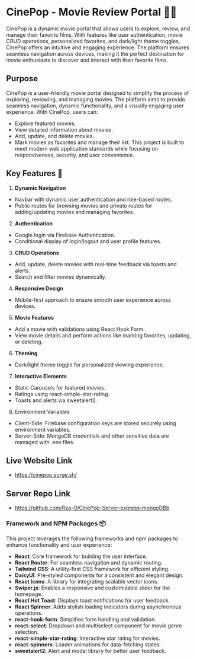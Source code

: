 # CinePop - Movie Review Portal 🎥🍿
CinePop is a dynamic movie portal that allows users to explore, review, and manage their favorite films. With features like user authentication, movie CRUD operations, personalized favorites, and dark/light theme toggles, CinePop offers an intuitive and engaging experience. The platform ensures seamless navigation across devices, making it the perfect destination for movie enthusiasts to discover and interact with their favorite films.


## Purpose 

CinePop is a user-friendly movie portal designed to simplify the process of exploring, reviewing, and managing movies. The platform aims to provide seamless navigation, dynamic functionality, and a visually engaging user experience. With CinePop, users can:

- Explore featured movies.
- View detailed information about movies.
- Add, update, and delete movies.
- Mark movies as favorites and manage their list.
This project is built to meet modern web application standards while focusing on responsiveness, security, and user convenience.


## Key Features 🚀

1. **Dynamic Navigation**
- Navbar with dynamic user authentication and role-based routes.
- Public routes for browsing movies and private routes for adding/updating movies and managing favorites.

2. **Authentication**
- Google login via Firebase Authentication.
- Conditional display of login/logout and user profile features.

3. **CRUD Operations**
- Add, update, delete movies with real-time feedback via toasts and alerts.
- Search and filter movies dynamically.

4. **Responsive Design**
- Mobile-first approach to ensure smooth user experience across devices.

5. **Movie Features**
- Add a movie with validations using React Hook Form.
- View movie details and perform actions like marking favorites, updating, or deleting.

6. **Theming**
- Dark/light theme toggle for personalized viewing experience.

7. **Interactive Elements**
- Static Carousels for featured movies.
- Ratings using react-simple-star-rating.
- Toasts and alerts via sweetalert2.

8. Environment Variables
- Client-Side: Firebase configuration keys are stored securely using environment variables.
- Server-Side: MongoDB credentials and other sensitive data are managed with .env files.
## Live Website Link
- https://cinepop.surge.sh/
## Server Repo Link
- https://github.com/Rza-O/CinePop-Server-express-mongoDBb
### Framework and NPM Packages 📦  

This project leverages the following frameworks and npm packages to enhance functionality and user experience:  

- **React**: Core framework for building the user interface.  
- **React Router**: For seamless navigation and dynamic routing.  
- **Tailwind CSS**: A utility-first CSS framework for efficient styling.  
- **DaisyUI**: Pre-styled components for a consistent and elegant design.  
- **React Icons**: A library for integrating scalable vector icons.   
- **Swiper.js**: Enables a responsive and customizable slider for the homepage.  
- **React Hot Toast**: Displays toast notifications for user feedback.  
- **React Spinner**: Adds stylish loading indicators during asynchronous operations.  
- **react-hook-form**: Simplifies form handling and validation.  
- **react-select**: Dropdown and multiselect component for movie genre selection.  
- **react-simple-star-rating**: 	Interactive star rating for movies.  
- **react-spinners**: Loader animations for data-fetching states.  
- **sweetalert2**: Alert and modal library for better user feedback.   
